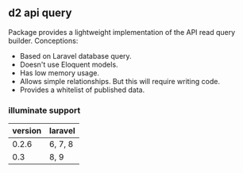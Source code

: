 ## d2 api query

Package provides a lightweight implementation of the API read query builder. Conceptions:

* Based on Laravel database query.
* Doesn't use Eloquent models.
* Has low memory usage.
* Allows simple relationships. But this will require writing code.
* Provides a whitelist of published data.

### illuminate support

| version | laravel |
|---------|---------|
| 0.2.6   | 6, 7, 8 |
| 0.3     | 8, 9    |
